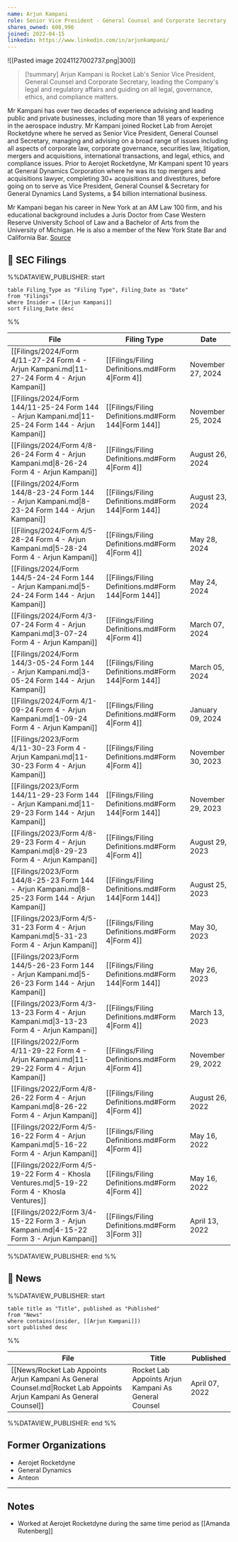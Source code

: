 ```yaml
---
name: Arjun Kampani
role: Senior Vice President - General Counsel and Corporate Secretary
shares_owned: 608,996
joined: 2022-04-15
linkedin: https://www.linkedin.com/in/arjunkampani/
---
```


![[Pasted image 20241127002737.png|300]]

>[!summary]
Arjun Kampani is Rocket Lab's Senior Vice President, General Counsel and Corporate Secretary, leading the Company's legal and regulatory affairs and guiding on all legal, governance, ethics, and compliance matters. 
>
Mr Kampani has over two decades of experience advising and leading public and private businesses, including more than 18 years of experience in the aerospace industry. Mr Kampani joined Rocket Lab from Aerojet Rocketdyne where he served as Senior Vice President, General Counsel and Secretary, managing and advising on a broad range of issues including all aspects of corporate law, corporate governance, securities law, litigation, mergers and acquisitions, international transactions, and legal, ethics, and compliance issues. Prior to Aerojet Rocketdyne, Mr Kampani spent 10 years at General Dynamics Corporation where he was its top mergers and acquisitions lawyer, completing 30+ acquisitions and divestitures, before going on to serve as Vice President, General Counsel & Secretary for General Dynamics Land Systems, a $4 billion international business.
>
Mr Kampani began his career in New York at an AM Law 100 firm, and his educational background includes a Juris Doctor from Case Western Reserve University School of Law and a Bachelor of Arts from the University of Michigan. He is also a member of the New York State Bar and California Bar.
[Source](https://www.rocketlabusa.com/about/team/)

## 💼 SEC Filings
%%DATAVIEW_PUBLISHER: start
```
table Filing_Type as "Filing Type", Filing_Date as "Date"
from "Filings"
where Insider = [[Arjun Kampani]]
sort Filing_Date desc

```
%%

| File                                                                                              | Filing Type                                          | Date              |
| ------------------------------------------------------------------------------------------------- | ---------------------------------------------------- | ----------------- |
| [[Filings/2024/Form 4/11-27-24 Form 4 - Arjun Kampani.md\|11-27-24 Form 4 - Arjun Kampani]]       | [[Filings/Filing Definitions.md#Form 4\|Form 4]]     | November 27, 2024 |
| [[Filings/2024/Form 144/11-25-24 Form 144 - Arjun Kampani.md\|11-25-24 Form 144 - Arjun Kampani]] | [[Filings/Filing Definitions.md#Form 144\|Form 144]] | November 25, 2024 |
| [[Filings/2024/Form 4/8-26-24 Form 4 - Arjun Kampani.md\|8-26-24 Form 4 - Arjun Kampani]]         | [[Filings/Filing Definitions.md#Form 4\|Form 4]]     | August 26, 2024   |
| [[Filings/2024/Form 144/8-23-24 Form 144 - Arjun Kampani.md\|8-23-24 Form 144 - Arjun Kampani]]   | [[Filings/Filing Definitions.md#Form 144\|Form 144]] | August 23, 2024   |
| [[Filings/2024/Form 4/5-28-24 Form 4 - Arjun Kampani.md\|5-28-24 Form 4 - Arjun Kampani]]         | [[Filings/Filing Definitions.md#Form 4\|Form 4]]     | May 28, 2024      |
| [[Filings/2024/Form 144/5-24-24 Form 144 - Arjun Kampani.md\|5-24-24 Form 144 - Arjun Kampani]]   | [[Filings/Filing Definitions.md#Form 144\|Form 144]] | May 24, 2024      |
| [[Filings/2024/Form 4/3-07-24 Form 4 - Arjun Kampani.md\|3-07-24 Form 4 - Arjun Kampani]]         | [[Filings/Filing Definitions.md#Form 4\|Form 4]]     | March 07, 2024    |
| [[Filings/2024/Form 144/3-05-24 Form 144 - Arjun Kampani.md\|3-05-24 Form 144 - Arjun Kampani]]   | [[Filings/Filing Definitions.md#Form 144\|Form 144]] | March 05, 2024    |
| [[Filings/2024/Form 4/1-09-24 Form 4 - Arjun Kampani.md\|1-09-24 Form 4 - Arjun Kampani]]         | [[Filings/Filing Definitions.md#Form 4\|Form 4]]     | January 09, 2024  |
| [[Filings/2023/Form 4/11-30-23 Form 4 - Arjun Kampani.md\|11-30-23 Form 4 - Arjun Kampani]]       | [[Filings/Filing Definitions.md#Form 4\|Form 4]]     | November 30, 2023 |
| [[Filings/2023/Form 144/11-29-23 Form 144 - Arjun Kampani.md\|11-29-23 Form 144 - Arjun Kampani]] | [[Filings/Filing Definitions.md#Form 144\|Form 144]] | November 29, 2023 |
| [[Filings/2023/Form 4/8-29-23 Form 4 - Arjun Kampani.md\|8-29-23 Form 4 - Arjun Kampani]]         | [[Filings/Filing Definitions.md#Form 4\|Form 4]]     | August 29, 2023   |
| [[Filings/2023/Form 144/8-25-23 Form 144 - Arjun Kampani.md\|8-25-23 Form 144 - Arjun Kampani]]   | [[Filings/Filing Definitions.md#Form 144\|Form 144]] | August 25, 2023   |
| [[Filings/2023/Form 4/5-31-23 Form 4 - Arjun Kampani.md\|5-31-23 Form 4 - Arjun Kampani]]         | [[Filings/Filing Definitions.md#Form 4\|Form 4]]     | May 30, 2023      |
| [[Filings/2023/Form 144/5-26-23 Form 144 - Arjun Kampani.md\|5-26-23 Form 144 - Arjun Kampani]]   | [[Filings/Filing Definitions.md#Form 144\|Form 144]] | May 26, 2023      |
| [[Filings/2023/Form 4/3-13-23 Form 4 - Arjun Kampani.md\|3-13-23 Form 4 - Arjun Kampani]]         | [[Filings/Filing Definitions.md#Form 4\|Form 4]]     | March 13, 2023    |
| [[Filings/2022/Form 4/11-29-22 Form 4 - Arjun Kampani.md\|11-29-22 Form 4 - Arjun Kampani]]       | [[Filings/Filing Definitions.md#Form 4\|Form 4]]     | November 29, 2022 |
| [[Filings/2022/Form 4/8-26-22 Form 4 - Arjun Kampani.md\|8-26-22 Form 4 - Arjun Kampani]]         | [[Filings/Filing Definitions.md#Form 4\|Form 4]]     | August 26, 2022   |
| [[Filings/2022/Form 4/5-16-22 Form 4 - Arjun Kampani.md\|5-16-22 Form 4 - Arjun Kampani]]         | [[Filings/Filing Definitions.md#Form 4\|Form 4]]     | May 16, 2022      |
| [[Filings/2022/Form 4/5-19-22 Form 4 - Khosla Ventures.md\|5-19-22 Form 4 - Khosla Ventures]]     | [[Filings/Filing Definitions.md#Form 4\|Form 4]]     | May 16, 2022      |
| [[Filings/2022/Form 3/4-15-22 Form 3 - Arjun Kampani.md\|4-15-22 Form 3 - Arjun Kampani]]         | [[Filings/Filing Definitions.md#Form 3\|Form 3]]     | April 13, 2022    |

%%DATAVIEW_PUBLISHER: end %%

## 📰 News
%%DATAVIEW_PUBLISHER: start
```
table title as "Title", published as "Published"
from "News"
where contains(insider, [[Arjun Kampani]])
sort published desc
```
%%

| File                                                                                                                   | Title                                                 | Published      |
| ---------------------------------------------------------------------------------------------------------------------- | ----------------------------------------------------- | -------------- |
| [[News/Rocket Lab Appoints Arjun Kampani As General Counsel.md\|Rocket Lab Appoints Arjun Kampani As General Counsel]] | Rocket Lab Appoints Arjun Kampani As General Counsel  | April 07, 2022 |

%%DATAVIEW_PUBLISHER: end %%

## Former Organizations

-  Aerojet Rocketdyne
-  General Dynamics
-  Anteon

---
## Notes

- Worked at Aerojet Rocketdyne during the same time period as [[Amanda Rutenberg]]